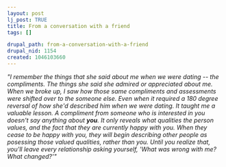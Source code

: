 ```yaml
--- 
layout: post
lj_post: TRUE
title: From a conversation with a friend
tags: []

drupal_path: from-a-conversation-with-a-friend
drupal_nid: 1154
created: 1046103660
---
```

<i>"I remember the things that she said about me when we were dating -- the compliments. The things she said she admired or appreciated about me. When we broke up, I saw how those same compliments and assessments were shifted over to the someone else. Even when it required a 180 degree reversal of how she'd described him when we were dating. It taught me a valuable lesson. A compliment from someone who is interested in you doesn't say anything about <b>you</b>. It only reveals what qualities the person values, and the fact that they are currently happy with you. When they cease to be happy with you, they will begin describing other people as posessing those valued qualities, rather than you. Until you realize that, you'll leave every relationship asking yourself, 'What was wrong with me? What changed?'"</i>
